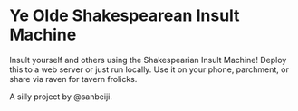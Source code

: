 # Ye Olde Shakespearean Insult Machine

Insult yourself and others using the Shakespearian Insult Machine! Deploy this to a web server or just run locally. Use it on your phone, parchment, or share via raven for tavern frolicks.

A silly project by @sanbeiji.
